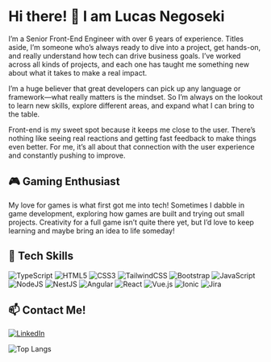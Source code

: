 # Hi there! 👋 I am Lucas Negoseki

I’m a Senior Front-End Engineer with over 6 years of experience. Titles aside, I’m someone who’s always ready to dive into a project, get hands-on, and really understand how tech can drive business goals. I’ve worked across all kinds of projects, and each one has taught me something new about what it takes to make a real impact.

I’m a huge believer that great developers can pick up any language or framework—what really matters is the mindset. So I’m always on the lookout to learn new skills, explore different areas, and expand what I can bring to the table.

Front-end is my sweet spot because it keeps me close to the user. There’s nothing like seeing real reactions and getting fast feedback to make things even better. For me, it’s all about that connection with the user experience and constantly pushing to improve.

## 🎮 Gaming Enthusiast

My love for games is what first got me into tech! Sometimes I dabble in game development, exploring how games are built and trying out small projects. Creativity for a full game isn’t quite there yet, but I’d love to keep learning and maybe bring an idea to life someday!

## 🔧 Tech Skills

![TypeScript](https://img.shields.io/badge/typescript-%23007ACC.svg?style=for-the-badge&logo=typescript&logoColor=white)
![HTML5](https://img.shields.io/badge/html5-%23E34F26.svg?style=for-the-badge&logo=html5&logoColor=white)
![CSS3](https://img.shields.io/badge/css3-%231572B6.svg?style=for-the-badge&logo=css3&logoColor=white)
![TailwindCSS](https://img.shields.io/badge/tailwindcss-%2338B2AC.svg?style=for-the-badge&logo=tailwind-css&logoColor=white)
![Bootstrap](https://img.shields.io/badge/bootstrap-%238511FA.svg?style=for-the-badge&logo=bootstrap&logoColor=white)
![JavaScript](https://img.shields.io/badge/javascript-%23323330.svg?style=for-the-badge&logo=javascript&logoColor=%23F7DF1E)
![NodeJS](https://img.shields.io/badge/node.js-6DA55F?style=for-the-badge&logo=node.js&logoColor=white)
![NestJS](https://img.shields.io/badge/nestjs-%23E0234E.svg?style=for-the-badge&logo=nestjs&logoColor=white)
![Angular](https://img.shields.io/badge/angular-%23DD0031.svg?style=for-the-badge&logo=angular&logoColor=white)
![React](https://img.shields.io/badge/react-%2320232a.svg?style=for-the-badge&logo=react&logoColor=%2361DAFB)
![Vue.js](https://img.shields.io/badge/vuejs-%2335495e.svg?style=for-the-badge&logo=vuedotjs&logoColor=%234FC08D)
![Ionic](https://img.shields.io/badge/Ionic-%233880FF.svg?style=for-the-badge&logo=Ionic&logoColor=white)
![Jira](https://img.shields.io/badge/jira-%230A0FFF.svg?style=for-the-badge&logo=jira&logoColor=white)


## 📫 Contact Me!
[![LinkedIn](https://img.shields.io/badge/linkedin-%230077B5.svg?style=for-the-badge&logo=linkedin&logoColor=white)](https://www.linkedin.com/in/lucas-negoseki/)


![Top Langs](https://github-readme-stats.vercel.app/api/top-langs/?username=Negoseki&layout=compact)
